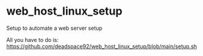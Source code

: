 # web_host_linux_setup
Setup to automate a web server setup

All you have to do is:
https://github.com/deadspace92/web_host_linux_setup/blob/main/setup.sh
